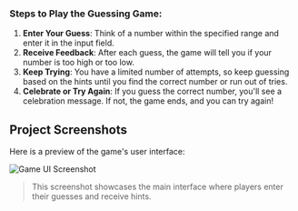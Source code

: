 ### Steps to Play the Guessing Game:

1. **Enter Your Guess**: Think of a number within the specified range and enter it in the input field.
2. **Receive Feedback**: After each guess, the game will tell you if your number is too high or too low.
3. **Keep Trying**: You have a limited number of attempts, so keep guessing based on the hints until you find the correct number or run out of tries.
4. **Celebrate or Try Again**: If you guess the correct number, you'll see a celebration message. If not, the game ends, and you can try again!

## Project Screenshots

Here is a preview of the game's user interface:

![Game UI Screenshot](C:\Users\DELL\IdeaProjects\GuessingGame\src\main\resources\templates\UI.png)

> This screenshot showcases the main interface where players enter their guesses and receive hints.
